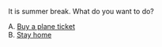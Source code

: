 It is summer break. What do you want to do? 

A. [Buy a plane ticket](../ticket.md)  
B. [Stay home](../stay-home/stay-home.md)  